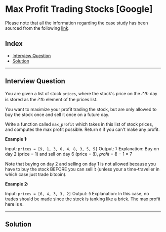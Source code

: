 
# Max Profit Trading Stocks [Google]
Please note that all the information regarding the case study has been sourced from the following [link](https://datalemur.com/questions/python-max-profit-trading-stocks).

## Index
 - [Interview Question](#Interview-Question)
 - [Solution](#Solution)

***

## Interview Question
You are given a list of stock ```prices```, where the stock's price on the 𝑖^𝑡ℎ day is stored as the 𝑖^𝑡ℎ element of the prices list.

You want to maximize your profit trading the stock, but are only allowed to buy the stock once and sell it once on a future day.

Write a function called ```max_profit``` which takes in this list of stock prices, and computes the max profit possible. Return ```0``` if you can't make any profit.

**Example 1:**

Input: ```prices = [9, 1, 3, 6, 4, 8, 3, 5, 5]``` 
Output: ```7``` 
Explanation: Buy on day 2 (price = 1) and sell on day 6 (price = 8),
𝑝𝑟𝑜𝑓𝑖𝑡 = 8 − 1 = 7

Note that buying on day 2 and selling on day 1 is not allowed because you have to buy the stock BEFORE you can sell it (unless your a time-traveller in which case just trade bitcoin).

**Example 2:**

Input: ```prices = [6, 4, 3, 3, 2]``` 
Output: ```0``` 
Explanation: In this case, no trades should be made since the stock is tanking like a brick. 
The max profit here is ```0```.

***

## Solution

```python

```

